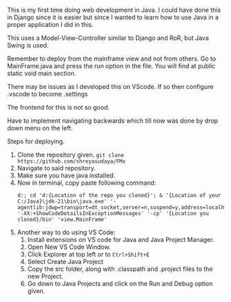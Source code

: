 This is my first time doing web development in Java. I could have done this in Django since it is easier but since I wanted to learn how to use Java in a proper application I did in this. 

This uses a Model-View-Controller similar to Django and RoR, but Java Swing is used.

Remember to deploy from the mainframe view and not from others. Go to MainFrame.java and press the run option in the file. You will find at public static void main section.

There may be issues as I developed this on VScode. If so then configure .vscode to become .settings

The frontend for this is not so good.

Have to implement navigating backwards which till now was done by drop down menu on the left.

Steps for deploying.

1. Clone the repository given. ```git clone https://github.com/shreyasudaya/FMx```
2. Navigate to said repository.
3. Make sure you have java installed.
4. Now in terminal, copy paste following command:
   ```
   d:; cd 'd:{Location of the repo you cloned}'; & '{Location of your C:/Java}\jdk-21\bin\java.exe' '-agentlib:jdwp=transport=dt_socket,server=n,suspend=y,address=localhost:63640' '-XX:+ShowCodeDetailsInExceptionMessages' '-cp' '{Location you cloned}/bin' 'view.MainFrame'
   ```
5. Another way to do using VS Code:
    1. Install extensions on VS code for Java and Java Project Manager.
    2. Open New VS Code Window.
    3. Click Explorer at top left or to ```Ctrl+Shift+E```
    4. Select Create Java Project
    5. Copy the src folder, along with .classpath and .project files to the new Project.
    6. Go down to Java Projects and click on the Run and Debug option given.


